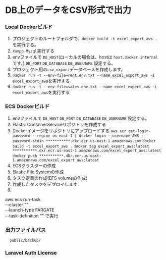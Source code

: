 # DB上のデータをCSV形式で出力

### Local Dockerビルド
1. プロジェクトのルートフォルダで、`docker build -t excel_export_aws .`を実行する。
2. `Xampp Mysql`実行する
2. envファイルで
   `DB_HOST`(ローカルの場合は、hostは `host.docker.internal`です。)
   `DB_PORT`
   `DB_DATABASE`
   `DB_USERNAME`
   設定する。
3. プロジェクト用の`csv_export`データベースを作成します。
4. `docker run -t --env-file=rent.env.txt --name excel_export_aws -i excel_export_aws`を実行する
5. `docker run -t --env-file=sales.env.txt --name excel_export_aws -i excel_export_aws`を実行する

### ECS Dockerビルド
1. envファイルで
   `DB_HOST`
   `DB_PORT`
   `DB_DATABASE`
   `DB_USERNAME`
   設定する。
2. Elastic ContainerServiceリポジトリを作成する
3. Dockerイメージをリポジトリにアップロードする
`aws ecr get-login-password --region us-east-1 | docker login --username AWS --password-stdin ***********.dkr.ecr.us-east-1.amazonaws.com`
`docker build -t excel_export_aws .`
`docker tag excel_export_aws:latest ***********.dkr.ecr.us-east-1.amazonaws.com/excel_export_aws:latest`
`docker push ***********.dkr.ecr.us-east-1.amazonaws.com/excel_export_aws:latest`
4. ECSクラスターの作成
5. Elastic File Systemの作成
6. タスク定義の作成(EFS volumeの作成)
7. 作成したタスクをデプロイします.
8. 
aws ecs run-task \
--cluster "<cluster>" \
--launch-type FARGATE \
--task-definition "<task definition>" 
で実行


### 出力ファイルパス
      public/backup/

### Laravel Auth License
